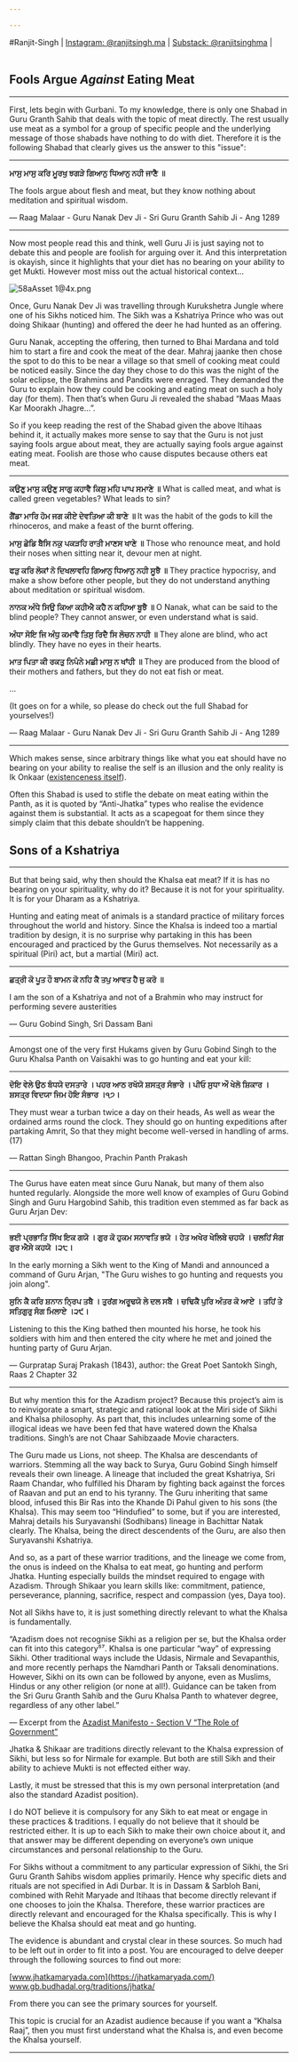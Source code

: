 ```yaml
---

---
```

#Ranjit-Singh | [Instagram: @ranjitsingh.ma](https://www.instagram.com/ranjitsingh.ma/) | [Substack: @ranjitsinghma](https://substack.com/@ranjitsinghma) |
<br>
<br>
## Fools Argue _Against_ Eating Meat

---

First, lets begin with Gurbani. To my knowledge, there is only one Shabad in Guru Granth Sahib that deals with the topic of meat directly. The rest usually use meat as a symbol for a group of specific people and the underlying message of those shabads have nothing to do with diet. Therefore it is the following Shabad that clearly gives us the answer to this "issue":

---

**ਮਾਸੁ ਮਾਸੁ ਕਰਿ ਮੂਰਖੁ ਝਗੜੇ ਗਿਆਨੁ ਧਿਆਨੁ ਨਹੀ ਜਾਣੈ ॥**

The fools argue about flesh and meat, but they know nothing about meditation and spiritual wisdom.

— Raag Malaar - Guru Nanak Dev Ji - Sri Guru Granth Sahib Ji - Ang 1289

---

Now most people read this and think, well Guru Ji is just saying not to debate this and people are foolish for arguing over it. And this interpretation is okayish, since it highlights that your diet has no bearing on your ability to get Mukti. However most miss out the actual historical context…


![58aAsset 1@4x.png](https://codahosted.io/docs/-P8VwHSBHL/blobs/bl-e1pC7Yt26I/f10d0a2ba880dfd9477bca741aafdf586236a71656473afc9c32ae5332de32743269cdcfcf1441034abd26dfb7a57a01fe872f5d88f4c89a2812ea7c69060d45945536bf951970e33440535177712025a50ad3596c404a7e261e4f490e8beda825e2fa3d)

Once, Guru Nanak Dev Ji was travelling through Kurukshetra Jungle where one of his Sikhs noticed him. The Sikh was a Kshatriya Prince who was out doing Shikaar (hunting) and offered the deer he had hunted as an offering.

Guru Nanak, accepting the offering, then turned to Bhai Mardana and told him to start a fire and cook the meat of the dear. Mahraj jaanke then chose the spot to do this to be near a village so that smell of cooking meat could be noticed easily. Since the day they chose to do this was the night of the solar eclipse, the Brahmins and Pandits were enraged. They demanded the Guru to explain how they could be cooking and eating meat on such a holy day (for them). Then that’s when Guru Ji revealed the shabad “Maas Maas Kar Moorakh Jhagre…”.

So if you keep reading the rest of the Shabad given the above Itihaas behind it, it actually makes more sense to say that the Guru is not just saying fools argue about meat, they are actually saying fools argue against eating meat. Foolish are those who cause disputes because others eat meat.

---

**ਕਉਣੁ ਮਾਸੁ ਕਉਣੁ ਸਾਗੁ ਕਹਾਵੈ ਕਿਸੁ ਮਹਿ ਪਾਪ ਸਮਾਣੇ ॥** What is called meat, and what is called green vegetables? What leads to sin?

**ਗੈਂਡਾ ਮਾਰਿ ਹੋਮ ਜਗ ਕੀਏ ਦੇਵਤਿਆ ਕੀ ਬਾਣੇ ॥** It was the habit of the gods to kill the rhinoceros, and make a feast of the burnt offering.

**ਮਾਸੁ ਛੋਡਿ ਬੈਸਿ ਨਕੁ ਪਕੜਹਿ ਰਾਤੀ ਮਾਣਸ ਖਾਣੇ ॥** Those who renounce meat, and hold their noses when sitting near it, devour men at night.

**ਫੜੁ ਕਰਿ ਲੋਕਾਂ ਨੋ ਦਿਖਲਾਵਹਿ ਗਿਆਨੁ ਧਿਆਨੁ ਨਹੀ ਸੂਝੈ ॥** They practice hypocrisy, and make a show before other people, but they do not understand anything about meditation or spiritual wisdom.

**ਨਾਨਕ ਅੰਧੇ ਸਿਉ ਕਿਆ ਕਹੀਐ ਕਹੈ ਨ ਕਹਿਆ ਬੂਝੈ ॥** O Nanak, what can be said to the blind people? They cannot answer, or even understand what is said.

**ਅੰਧਾ ਸੋਇ ਜਿ ਅੰਧੁ ਕਮਾਵੈ ਤਿਸੁ ਰਿਦੈ ਸਿ ਲੋਚਨ ਨਾਹੀ ॥** They alone are blind, who act blindly. They have no eyes in their hearts.

**ਮਾਤ ਪਿਤਾ ਕੀ ਰਕਤੁ ਨਿਪੰਨੇ ਮਛੀ ਮਾਸੁ ਨ ਖਾਂਹੀ ॥** They are produced from the blood of their mothers and fathers, but they do not eat fish or meat.

…

(It goes on for a while, so please do check out the full Shabad for yourselves!)

— Raag Malaar - Guru Nanak Dev Ji - Sri Guru Granth Sahib Ji - Ang 1289

---

Which makes sense, since arbitrary things like what you eat should have no bearing on your ability to realise the self is an illusion and the only reality is Ik Onkaar ([existenceness itself](https://www.instagram.com/p/Ccx2Khqsp9s/?img_index=1)).

Often this Shabad is used to stifle the debate on meat eating within the Panth, as it is quoted by “Anti-Jhatka” types who realise the evidence against them is substantial. It acts as a scapegoat for them since they simply claim that this debate shouldn’t be happening.

## Sons of a Kshatriya

---

But that being said, why then should the Khalsa eat meat? If it is has no bearing on your spirituality, why do it? Because it is not for your spirituality. It is for your Dharam as a Kshatriya.

Hunting and eating meat of animals is a standard practice of military forces throughout the world and history. Since the Khalsa is indeed too a martial tradition by design, it is no surprise why partaking in this has been encouraged and practiced by the Gurus themselves. Not necessarily as a spiritual (Piri) act, but a martial (Miri) act.

---

**ਛਤ੍ਰੀ ਕੋ ਪੂਤ ਹੌ ਬਾਮਨ ਕੋ ਨਹਿ ਕੈ ਤਪੁ ਆਵਤ ਹੈ ਜੁ ਕਰੋ ॥**

I am the son of a Kshatriya and not of a Brahmin who may instruct for performing severe austerities

— Guru Gobind Singh, Sri Dassam Bani

---

Amongst one of the very first Hukams given by Guru Gobind Singh to the Guru Khalsa Panth on Vaisakhi was to go hunting and eat your kill:

---

**ਦੋਇ ਵੇਲੇ ਉਠ ਬੰਧਯੋ ਦਸਤਾਰੇ । ਪਹਰ ਆਠ ਰਖੱਯੋ ਸ਼ਸਤ੍ਰ ਸੰਭਾਰੇ । ਪੀਓ ਸੁਧਾ ਔ ਖੇਲੋ ਸ਼ਿਕਾਰ । ਸ਼ਸਤ੍ਰ ਵਿਦਯਾ ਜਿਮ ਹੋਇ ਸੰਭਾਰ ।੧੭।**

They must wear a turban twice a day on their heads, As well as wear the ordained arms round the clock. They should go on hunting expeditions after partaking Amrit, So that they might become well-versed in handling of arms. (17)

— Rattan Singh Bhangoo, Prachin Panth Prakash

---

The Gurus have eaten meat since Guru Nanak, but many of them also hunted regularly. Alongside the more well know of examples of Guru Gobind Singh and Guru Hargobind Sahib, this tradition even stemmed as far back as Guru Arjan Dev:

---

**ਭਈ ਪ੍ਰਭਾਤਿ ਸਿੱਖ ਇਕ ਗਯੋ । ਗੁਰ ਕੋ ਹੁਕਮ ਸਨਾਵਤਿ ਭਯੋ । ਹੇਤ ਅਖੇਰ ਖੇਲਿਬੇ ਚਹਯੋ । ਚਲਹਿਂ ਸੰਗ ਗੁਰ ਐਸੇ ਕਹਯੋ ।੨੮।**

In the early morning a Sikh went to the King of Mandi and announced a command of Guru Arjan, "The Guru wishes to go hunting and requests you join along".

**ਸੁਨਿ ਕੈ ਕਰਿ ਸ਼ਨਾਨ ਨ੍ਰਿਪ ਤਬੈ । ਤੁਰਂਗ ਅਰੂਢਯੋ ਲੇ ਦਲ ਸਬੈ । ਚਢਿਕੈ ਪੁਰਿ ਅੰਤਰ ਕੋ ਆਏ । ਤਹਿਂ ਤੇ ਸਤਿਗੁਰੁ ਸੰਗ ਮਿਲਾਏ ।੨੯।**

Listening to this the King bathed then mounted his horse, he took his soldiers with him and then entered the city where he met and joined the hunting party of Guru Arjan.

— Gurpratap Suraj Prakash (1843), author: the Great Poet Santokh Singh, Raas 2 Chapter 32

---

But why mention this for the Azadism project? Because this project’s aim is to reinvigorate a smart, strategic and rational look at the Miri side of Sikhi and Khalsa philosophy. As part that, this includes unlearning some of the illogical ideas we have been fed that have watered down the Khalsa traditions. Singh’s are not Chaar Sahibzaade Movie characters.

The Guru made us Lions, not sheep. The Khalsa are descendants of warriors. Stemming all the way back to Surya, Guru Gobind Singh himself reveals their own lineage. A lineage that included the great Kshatriya, Sri Raam Chandar, who fulfilled his Dharam by fighting back against the forces of Raavan and put an end to his tyranny. The Guru inheriting that same blood, infused this Bir Ras into the Khande Di Pahul given to his sons (the Khalsa). This may seem too “Hindufied” to some, but if you are interested, Mahraj details his Suryavanshi (Sodhibans) lineage in Bachittar Natak clearly. The Khalsa, being the direct descendents of the Guru, are also then Suryavanshi Kshatriya.

And so, as a part of these warrior traditions, and the lineage we come from, the onus is indeed on the Khalsa to eat meat, go hunting and perform Jhatka. Hunting especially builds the mindset required to engage with Azadism. Through Shikaar you learn skills like: commitment, patience, perseverance, planning, sacrifice, respect and compassion (yes, Daya too).

Not all Sikhs have to, it is just something directly relevant to what the Khalsa is fundamentally.

“Azadism does not recognise Sikhi as a religion per se, but the Khalsa order can fit into this category⁵⁷. Khalsa is one particular “way” of expressing Sikhi. Other traditional ways include the Udasis, Nirmale and Sevapanthis, and more recently perhaps the Namdhari Panth or Taksali denominations. However, Sikhi on its own can be followed by anyone, even as Muslims, Hindus or any other religion (or none at all!). Guidance can be taken from the Sri Guru Granth Sahib and the Guru Khalsa Panth to whatever degree, regardless of any other label.”

— Excerpt from the [Azadist Manifesto - Section V “The Role of Government”](https://www.azadism.co.uk/the-role-of-government)

Jhatka & Shikaar are traditions directly relevant to the Khalsa expression of Sikhi, but less so for Nirmale for example. But both are still Sikh and their ability to achieve Mukti is not effected either way.

Lastly, it must be stressed that this is my own personal interpretation (and also the standard Azadist position).

I do NOT believe it is compulsory for any Sikh to eat meat or engage in these practices & traditions. I equally do not believe that it should be restricted either. It is up to each Sikh to make their own choice about it, and that answer may be different depending on everyone’s own unique circumstances and personal relationship to the Guru.

For Sikhs without a commitment to any particular expression of Sikhi, the Sri Guru Granth Sahibs wisdom applies primarily. Hence why specific diets and rituals are not specified in Adi Durbar. It is in Dassam & Sarbloh Bani, combined with Rehit Maryade and Itihaas that become directly relevant if one chooses to join the Khalsa. Therefore, these warrior practices are directly relevant and encouraged for the Khalsa specifically. This is why I believe the Khalsa should eat meat and go hunting.

The evidence is abundant and crystal clear in these sources. So much had to be left out in order to fit into a post. You are encouraged to delve deeper through the following sources to find out more:

[www.jhatkamaryada.com](https://jhatkamaryada.com/) 
www.gb.budhadal.org/traditions/jhatka/

From there you can see the primary sources for yourself.

This topic is crucial for an Azadist audience because if you want a “Khalsa Raaj”, then you must first understand what the Khalsa is, and even become the Khalsa yourself.

---